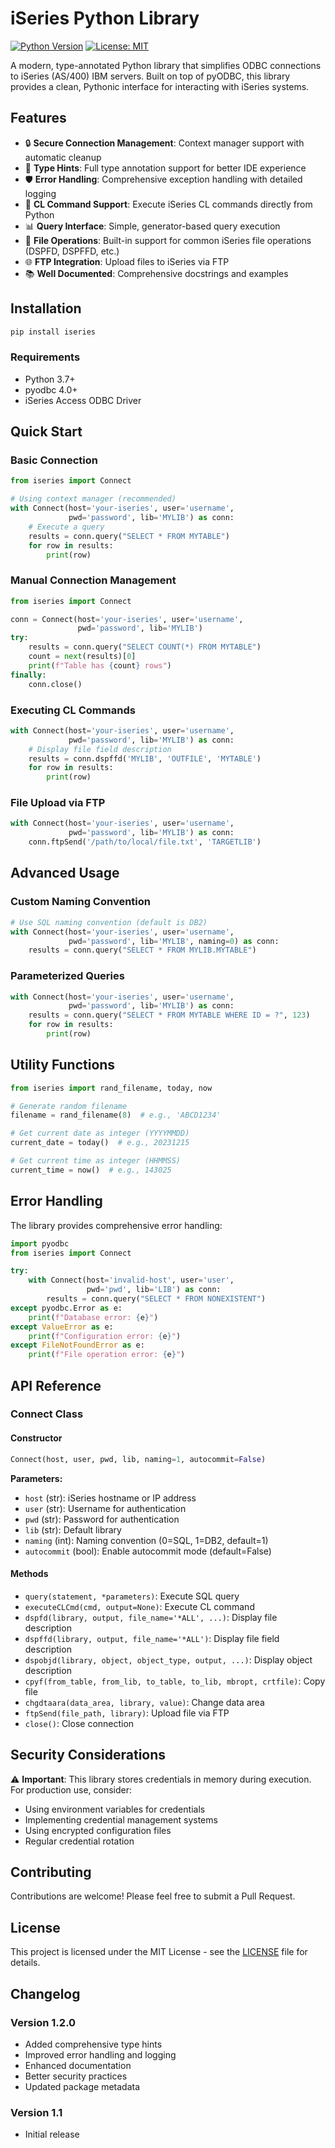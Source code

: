 # iSeries Python Library

[![Python Version](https://img.shields.io/badge/python-3.7%2B-blue.svg)](https://python.org)
[![License: MIT](https://img.shields.io/badge/License-MIT-yellow.svg)](https://opensource.org/licenses/MIT)

A modern, type-annotated Python library that simplifies ODBC connections to iSeries (AS/400) IBM servers. Built on top of pyODBC, this library provides a clean, Pythonic interface for interacting with iSeries systems.

## Features

- 🔒 **Secure Connection Management**: Context manager support with automatic cleanup
- 📝 **Type Hints**: Full type annotation support for better IDE experience
- 🛡️ **Error Handling**: Comprehensive exception handling with detailed logging
- 🔧 **CL Command Support**: Execute iSeries CL commands directly from Python
- 📊 **Query Interface**: Simple, generator-based query execution
- 📁 **File Operations**: Built-in support for common iSeries file operations (DSPFD, DSPFFD, etc.)
- 🌐 **FTP Integration**: Upload files to iSeries via FTP
- 📚 **Well Documented**: Comprehensive docstrings and examples

## Installation

```bash
pip install iseries
```

### Requirements

- Python 3.7+
- pyodbc 4.0+
- iSeries Access ODBC Driver

## Quick Start

### Basic Connection

```python
from iseries import Connect

# Using context manager (recommended)
with Connect(host='your-iseries', user='username', 
             pwd='password', lib='MYLIB') as conn:
    # Execute a query
    results = conn.query("SELECT * FROM MYTABLE")
    for row in results:
        print(row)
```

### Manual Connection Management

```python
from iseries import Connect

conn = Connect(host='your-iseries', user='username', 
               pwd='password', lib='MYLIB')
try:
    results = conn.query("SELECT COUNT(*) FROM MYTABLE")
    count = next(results)[0]
    print(f"Table has {count} rows")
finally:
    conn.close()
```

### Executing CL Commands

```python
with Connect(host='your-iseries', user='username', 
             pwd='password', lib='MYLIB') as conn:
    # Display file field description
    results = conn.dspffd('MYLIB', 'OUTFILE', 'MYTABLE')
    for row in results:
        print(row)
```

### File Upload via FTP

```python
with Connect(host='your-iseries', user='username', 
             pwd='password', lib='MYLIB') as conn:
    conn.ftpSend('/path/to/local/file.txt', 'TARGETLIB')
```

## Advanced Usage

### Custom Naming Convention

```python
# Use SQL naming convention (default is DB2)
with Connect(host='your-iseries', user='username', 
             pwd='password', lib='MYLIB', naming=0) as conn:
    results = conn.query("SELECT * FROM MYLIB.MYTABLE")
```

### Parameterized Queries

```python
with Connect(host='your-iseries', user='username', 
             pwd='password', lib='MYLIB') as conn:
    results = conn.query("SELECT * FROM MYTABLE WHERE ID = ?", 123)
    for row in results:
        print(row)
```

## Utility Functions

```python
from iseries import rand_filename, today, now

# Generate random filename
filename = rand_filename(8)  # e.g., 'ABCD1234'

# Get current date as integer (YYYYMMDD)
current_date = today()  # e.g., 20231215

# Get current time as integer (HHMMSS)
current_time = now()  # e.g., 143025
```

## Error Handling

The library provides comprehensive error handling:

```python
import pyodbc
from iseries import Connect

try:
    with Connect(host='invalid-host', user='user', 
                 pwd='pwd', lib='LIB') as conn:
        results = conn.query("SELECT * FROM NONEXISTENT")
except pyodbc.Error as e:
    print(f"Database error: {e}")
except ValueError as e:
    print(f"Configuration error: {e}")
except FileNotFoundError as e:
    print(f"File operation error: {e}")
```

## API Reference

### Connect Class

#### Constructor
```python
Connect(host, user, pwd, lib, naming=1, autocommit=False)
```

**Parameters:**
- `host` (str): iSeries hostname or IP address
- `user` (str): Username for authentication
- `pwd` (str): Password for authentication  
- `lib` (str): Default library
- `naming` (int): Naming convention (0=SQL, 1=DB2, default=1)
- `autocommit` (bool): Enable autocommit mode (default=False)

#### Methods

- `query(statement, *parameters)`: Execute SQL query
- `executeCLCmd(cmd, output=None)`: Execute CL command
- `dspfd(library, output, file_name='*ALL', ...)`: Display file description
- `dspffd(library, output, file_name='*ALL')`: Display file field description
- `dspobjd(library, object, object_type, output, ...)`: Display object description
- `cpyf(from_table, from_lib, to_table, to_lib, mbropt, crtfile)`: Copy file
- `chgdtaara(data_area, library, value)`: Change data area
- `ftpSend(file_path, library)`: Upload file via FTP
- `close()`: Close connection

## Security Considerations

⚠️ **Important**: This library stores credentials in memory during execution. For production use, consider:

- Using environment variables for credentials
- Implementing credential management systems
- Using encrypted configuration files
- Regular credential rotation

## Contributing

Contributions are welcome! Please feel free to submit a Pull Request.

## License

This project is licensed under the MIT License - see the [LICENSE](LICENSE) file for details.

## Changelog

### Version 1.2.0
- Added comprehensive type hints
- Improved error handling and logging
- Enhanced documentation
- Better security practices
- Updated package metadata

### Version 1.1
- Initial release